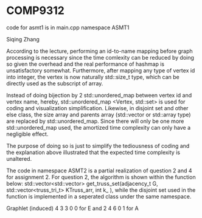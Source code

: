# COMP9312
code for asmt1 is in main.cpp namespace ASMT1

Siqing Zhang

According to the lecture, performing an id-to-name mapping before graph processing is necessary since the time comlexity can be reduced by doing so given the overhead and the real performance of hashmap is unsatisfactory somewhat. Furthermore, after mapping any type of vertex id into integer, the vertex is now naturally std::size_t type, which can be directly used as the subscript of array.

Instead of doing bijection by 2 std::unordered_map between vertex id and vertex name, hereby, std::unordered_map <Vertex, std::set> is used for coding and visualization simplification.
Likewise, in disjoint set and other else class, the size array and parents array (std::vector or std::array type) are replaced by std::unordered_map. Since there will only be one more std::unordered_map used, the amortized time complexity can only have a negligible effect.

The purpose of doing so is just to simplify the tediousness of coding and the explanation above illustrated that the expected time complexity is unaltered.

The code in namespace ASMT2 is a partial realization of question 2 and 4 for assignment 2.
For question 2, the algorithm is shown within the function below:
std::vector<std::vector<Vertex>> get_truss_set(adjacency_t G, std::vector<truss_tri_t> KTruss_arr, int k_ ), 
while the disjoint set used in the function is implemented in a seperated class under the same namespace.

Graphlet (induced)
4 3 3 0 0 for E and 2 4 6 0 1 for A